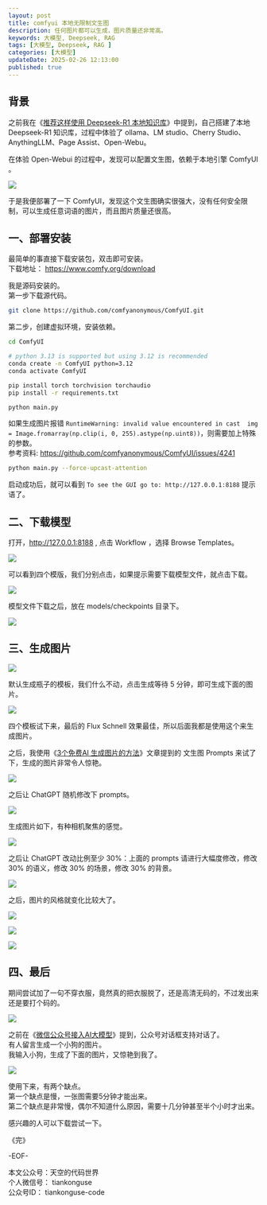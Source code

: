 ```yaml
---
layout: post  
title: comfyui 本地无限制文生图        
description: 任何图片都可以生成，图片质量还非常高。  
keywords: 大模型, Deepseek, RAG 
tags: [大模型, Deepseek, RAG ]  
categories: [大模型]  
updateDate: 2025-02-26 12:13:00  
published: true  
---
```



## 背景  


之前我在《[推荐这样使用 Deepseek-R1 本地知识库](https://mp.weixin.qq.com/s/TYmYcyObrecJtVp_cvnibw)》中提到，自己搭建了本地 Deepseek-R1 知识库，过程中体验了 ollama、LM studio、Cherry Studio、AnythingLLM、Page Assist、Open-Webu。  


在体验 Open-Webui 的过程中，发现可以配置文生图，依赖于本地引擎 ComfyUI 。  


![](https://res2025.tiankonguse.com/images/2025/02/26/001.png) 


于是我便部署了一下 ComfyUI，发现这个文生图确实很强大，没有任何安全限制，可以生成任意词语的图片，而且图片质量还很高。  



## 一、部署安装  


最简单的事直接下载安装包，双击即可安装。  
下载地址： https://www.comfy.org/download  



我是源码安装的。  
第一步下载源代码。  


```bash
git clone https://github.com/comfyanonymous/ComfyUI.git
```


第二步，创建虚拟环境，安装依赖。  


```bash
cd ComfyUI

# python 3.13 is supported but using 3.12 is recommended 
conda create -n ComfyUI python=3.12
conda activate ComfyUI

pip install torch torchvision torchaudio
pip install -r requirements.txt

python main.py 
```


如果生成图片报错 `RuntimeWarning: invalid value encountered in cast  img = Image.fromarray(np.clip(i, 0, 255).astype(np.uint8))`，则需要加上特殊的参数。  
参考资料: https://github.com/comfyanonymous/ComfyUI/issues/4241  


```bash
python main.py --force-upcast-attention
```


启动成功后，就可以看到 `To see the GUI go to: http://127.0.0.1:8188` 提示语了。  


## 二、下载模型    


打开，http://127.0.0.1:8188 , 点击 Workflow ，选择 Browse Templates。  


![](https://res2025.tiankonguse.com/images/2025/02/26/002.png) 


可以看到四个模版，我们分别点击，如果提示需要下载模型文件，就点击下载。  


![](https://res2025.tiankonguse.com/images/2025/02/26/003.png) 


模型文件下载之后，放在 models/checkpoints 目录下。  


![](https://res2025.tiankonguse.com/images/2025/02/26/004.png) 


## 三、生成图片  


![](https://res2025.tiankonguse.com/images/2025/02/26/006.png) 


默认生成瓶子的模板，我们什么不动，点击生成等待 5 分钟，即可生成下面的图片。  


![](https://res2025.tiankonguse.com/images/2025/02/26/005.png) 


四个模板试下来，最后的 Flux Schnell 效果最佳，所以后面我都是使用这个来生成图片。  


之后，我使用《[3个免费AI 生成图片的方法](https://mp.weixin.qq.com/s/Ao2gFivhUcCEiJR326yN6w)》文章提到的 文生图 Prompts 来试了下，生成的图片非常令人惊艳。  



![](https://res2025.tiankonguse.com/images/2025/02/26/007.png) 


之后让 ChatGPT 随机修改下 prompts。  


![](https://res2025.tiankonguse.com/images/2025/02/26/008.png) 



生成图片如下，有种相机聚焦的感觉。  


![](https://res2025.tiankonguse.com/images/2025/02/26/009.png) 


之后让 ChatGPT 改动比例至少 30%：上面的 prompts 请进行大幅度修改，修改 30% 的语义，修改 30% 的场景，修改 30% 的背景。   


![](https://res2025.tiankonguse.com/images/2025/02/26/010.png) 


之后，图片的风格就变化比较大了。  


![](https://res2025.tiankonguse.com/images/2025/02/26/011.png) 


![](https://res2025.tiankonguse.com/images/2025/02/26/012.png) 


![](https://res2025.tiankonguse.com/images/2025/02/26/013.png) 


## 四、最后  


期间尝试加了一句不穿衣服，竟然真的把衣服脱了，还是高清无码的，不过发出来还是要打个码的。  


![](https://res2025.tiankonguse.com/images/2025/02/26/014.png) 


之前在《[微信公众号接入AI大模型](https://mp.weixin.qq.com/s/g2pDDvGxWAedbfXF6H7FqA)》提到，公众号对话框支持对话了。  
有人留言生成一个小狗的图片。  
我输入小狗，生成了下面的图片，又惊艳到我了。  


![](https://res2025.tiankonguse.com/images/2025/02/26/015.png) 


使用下来，有两个缺点。   
第一个缺点是慢，一张图需要5分钟才能出来。  
第二个缺点是非常慢，偶尔不知道什么原因，需要十几分钟甚至半个小时才出来。  



感兴趣的人可以下载尝试一下。  



《完》  


-EOF-  

本文公众号：天空的代码世界  
个人微信号： tiankonguse  
公众号ID： tiankonguse-code  
  